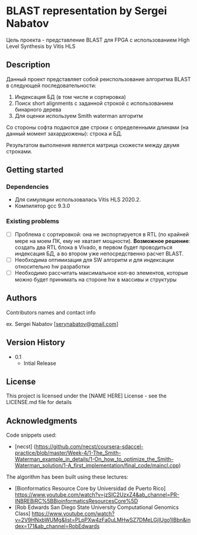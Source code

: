 # BLAST representation by Sergei Nabatov

Цель проекта - представление BLAST для FPGA с использованием High Level Synthesis by Vitis HLS

## Description

Данный проект представляет собой реиспользование алгоритма BLAST в следующей последовательности:

1) Индексация БД (в том числе и сортировка)
2) Поиск short alignments с заданной строкой с использованием бинарного дерева
3) Для оценки используем Smith waterman алгоритм

Со стороны софта подаются две строки с определенными длинами (на данный момент захардкожены): строка и БД. 

Результатом выполнения является матрица схожести между двумя строками.

## Getting started

### Dependencies

* Для симуляции использовалась Vitis HLS 2020.2.
* Компилятор gcc 9.3.0

### Existing problems

- [ ] Проблема с сортировкой: она не экспортируется в RTL (по крайней мере на моем ПК, ему не хватает мощности). **Возможное решение**: создать два RTL блока в Vivado, в первом будет проводиться индексация БД, а во втором уже непосредственно расчет BLAST. 
- [ ] Необходима оптимизация для SW алгоритм и для индексации относительно hw разработки
- [ ] Необходимо рассчитать максимальное кол-во элементов, которые можно будет принимать на стороне hw в массивы и структуры

## Authors

Contributors names and contact info

ex. Sergei Nabatov [serynabatov@gmail.com]

## Version History

* 0.1 
    * Intial Release

## License 

This project is licensed under the [NAME HERE] License - see the LICENSE.md file for details

## Acknowledgments

Code snippets used:
* [necst] (https://github.com/necst/coursera-sdaccel-practice/blob/master/Week-4/1-The_Smith-Waterman_example_in_details/1-On_how_to_optimize_the_Smith-Waterman_solution/1-A_first_implementation/final_code/maincl.cpp)

The algorithm has been built using these lectures:
* [Bionformatics Resource Core by Universidad de Puerto Rico] https://www.youtube.com/watch?v=jzSIC2UzxZ4&ab_channel=PR-INBREBiRC%5BBioinformaticsResourcesCore%5D
* [Rob Edwards San Diego State University Computational Genomics Class] https://www.youtube.com/watch?v=2V9HNxbWUMg&list=PLpPXw4zFa0uLMHwSZ7DMeLGjIUgo1IBbn&index=171&ab_channel=RobEdwards
